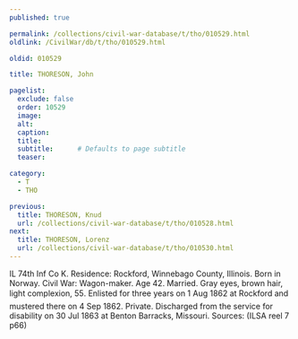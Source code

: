 ```yaml
---
published: true

permalink: /collections/civil-war-database/t/tho/010529.html
oldlink: /CivilWar/db/t/tho/010529.html

oldid: 010529

title: THORESON, John

pagelist:
  exclude: false
  order: 10529
  image: 
  alt:
  caption:
  title:
  subtitle:      # Defaults to page subtitle
  teaser:

category: 
  - T 
  - THO

previous:
  title: THORESON, Knud
  url: /collections/civil-war-database/t/tho/010528.html  
next:
  title: THORESON, Lorenz
  url: /collections/civil-war-database/t/tho/010530.html   
---
```

IL 74th Inf Co K. Residence: Rockford, Winnebago County, Illinois. Born in Norway. Civil War: Wagon-maker. Age 42. Married. Gray eyes, brown hair, light complexion, 5&#146;5&#148;. Enlisted for three years on 1 Aug 1862 at Rockford and mustered there on 4 Sep 1862. Private. Discharged from the service for disability on 30 Jul 1863 at Benton Barracks, Missouri. Sources: (ILSA reel 7 p66)